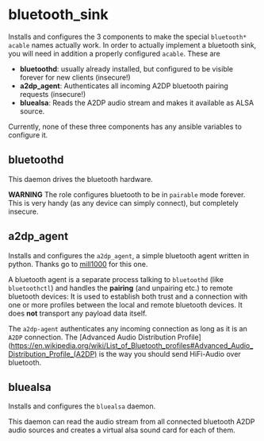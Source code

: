 # bluetooth_sink

Installs and configures the 3 components to make the special `bluetooth*` `acable` names actually work. In order to actually implement a bluetooth sink, you will need in addition a properly configured `acable`. These are

* **bluetoothd**: usually already installed, but configured to be visible forever for new clients (insecure!)
* **a2dp_agent**: Authenticates all incoming A2DP bluetooth pairing requests (insecure!)
* **bluealsa**: Reads the A2DP audio stream and makes it available as ALSA source.

Currently, none of these three components has any ansible variables to configure it. 

## bluetoothd

This daemon drives the bluetooth hardware. 

**WARNING** The role configures bluetooth to be in `pairable` mode forever. This is very handy (as any device can simply connect), but completely insecure.

## a2dp_agent

Installs and configures the `a2dp_agent`, a simple bluetooth agent written in python. 
Thanks go to [mill1000](https://gist.github.com/mill1000/74c7473ee3b4a5b13f6325e9994ff84c) for this one.

A bluetooth agent is a separate process talking to `bluetoothd` (like `bluetoothctl`) and handles the 
**pairing** (and unpairing etc.) to remote bluetooth devices: It is used to establish both trust and a connection
with one or more profiles between the local and remote bluetooth devices. It does **not** transport any payload data itself.

The `a2dp-agent` authenticates any incoming connection as long as it is an `A2DP` connection. The [Advanced Audio Distribution Profile](https://en.wikipedia.org/wiki/List_of_Bluetooth_profiles#Advanced_Audio_Distribution_Profile_(A2DP) is the way you should send HiFi-Audio over bluetooth.

## bluealsa

Installs and configures the `bluealsa` daemon. 

This daemon can read the audio stream from all connected bluetooth A2DP audio sources and creates a virtual alsa sound card for each of them. 


